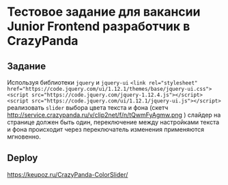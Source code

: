 # Тестовое задание для вакансии Junior Frontend разработчик в CrazyPanda

## Задание

Используя библиотеки `jquery` и `jquery-ui` `<link rel="stylesheet" href="https://code.jquery.com/ui/1.12.1/themes/base/jquery-ui.css"><script src="https://code.jquery.com/jquery-1.12.4.js"></script><script src="https://code.jquery.com/ui/1.12.1/jquery-ui.js"></script>` реализовать `slider` выбора цвета текста и фона (скетч http://service.crazypanda.ru/v/clip2net/f/n/tQwmFyAgmw.png ) слайдер на странице должен быть один, переключение между настройками текста и фона происходит через переключатель изменения применяются мгновенно.

## Deploy

https://keupoz.ru/CrazyPanda-ColorSlider/
